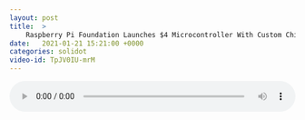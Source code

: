 ```yaml
---
layout: post
title:  >
    Raspberry Pi Foundation Launches $4 Microcontroller With Custom Chip
date:   2021-01-21 15:21:00 +0000
categories: solidot
video-id: TpJV0IU-mrM
---
```


<audio src="/assets/3ebfe06d2f4d85da5571f8fe8c27bfb9.mp3" style="width: 100%;" controls></audio>

